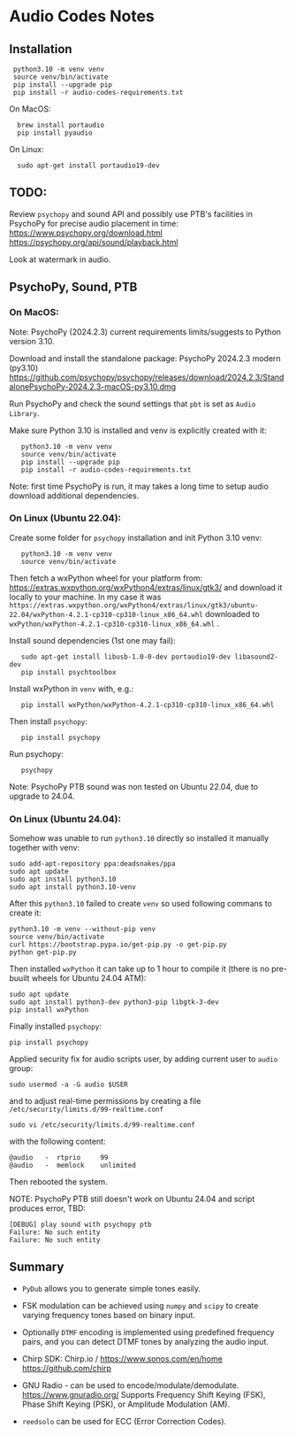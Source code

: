# Audio Codes Notes

## Installation

```
 python3.10 -m venv venv
 source venv/bin/activate
 pip install --upgrade pip
 pip install -r audio-codes-requirements.txt
```

 On MacOS:
```
  brew install portaudio
  pip install pyaudio
```

 On Linux:
```
  sudo apt-get install portaudio19-dev
```

## TODO:

 Review `psychopy` and sound API and possibly use PTB's
 facilities in PsychoPy for precise audio placement in time:
   https://www.psychopy.org/download.html
   https://psychopy.org/api/sound/playback.html

 Look at watermark in audio.

## PsychoPy, Sound, PTB

### On MacOS:

Note: PsychoPy (2024.2.3) current requirements limits/suggests
      to Python version 3.10.

Download and install the standalone package:
PsychoPy 2024.2.3 modern (py3.10)
https://github.com/psychopy/psychopy/releases/download/2024.2.3/StandalonePsychoPy-2024.2.3-macOS-py3.10.dmg

Run PsychoPy and check the sound settings that `pbt` is
set as `Audio Library`.

Make sure Python 3.10 is installed and venv is explicitly created with it:
```
   python3.10 -m venv venv
   source venv/bin/activate
   pip install --upgrade pip
   pip install -r audio-codes-requirements.txt
```

Note: first time PsychoPy is run, it may takes a long time to setup audio
       download additional dependencies.

### On Linux (Ubuntu 22.04):

Create some folder for `psychopy` installation and init Python 3.10 venv:
```
   python3.10 -m venv venv
   source venv/bin/activate
```
Then fetch a wxPython wheel for your platform from:
https://extras.wxpython.org/wxPython4/extras/linux/gtk3/ and
download it locally to your machine.
In my case it was `https://extras.wxpython.org/wxPython4/extras/linux/gtk3/ubuntu-22.04/wxPython-4.2.1-cp310-cp310-linux_x86_64.whl`
downloaded to `wxPython/wxPython-4.2.1-cp310-cp310-linux_x86_64.whl` .

Install sound dependencies (1st one may fail):
```
   sudo apt-get install libusb-1.0-0-dev portaudio19-dev libasound2-dev
   pip install psychtoolbox
```

Install wxPython in `venv` with, e.g.:
```
   pip install wxPython/wxPython-4.2.1-cp310-cp310-linux_x86_64.whl
```

Then install `psychopy`:
```
   pip install psychopy
```

Run psychopy:
```
   psychopy
```

Note: PsychoPy PTB sound was non tested on Ubuntu 22.04, due to upgrade to 24.04.

### On Linux (Ubuntu 24.04):

Somehow was unable to run `python3.10` directly so installed it manually together with venv:

```
sudo add-apt-repository ppa:deadsnakes/ppa
sudo apt update
sudo apt install python3.10
sudo apt install python3.10-venv
```

After this `python3.10` failed to create `venv` so used following commans to create it:

```
python3.10 -m venv --without-pip venv
source venv/bin/activate
curl https://bootstrap.pypa.io/get-pip.py -o get-pip.py
python get-pip.py
```

Then installed `wxPython` it can take up to 1 hour to compile it (there is no pre-buuilt wheels for Ubuntu 24.04 ATM):

```
sudo apt update
sudo apt install python3-dev python3-pip libgtk-3-dev
pip install wxPython
```

Finally installed `psychopy`:

```
pip install psychopy
```

Applied security fix for audio scripts user, by adding current user to `audio` group:

```
sudo usermod -a -G audio $USER
```

and to adjust real-time permissions by creating a file `/etc/security/limits.d/99-realtime.conf` 

```
sudo vi /etc/security/limits.d/99-realtime.conf
```

with the following content:

```
@audio   -  rtprio     99
@audio   -  memlock    unlimited
```

Then rebooted the system.

NOTE: PsychoPy PTB still doesn't work on Ubuntu 24.04 and script produces error, TBD:

```
[DEBUG] play sound with psychopy ptb
Failure: No such entity
Failure: No such entity
```


## Summary
  - `PyDub` allows you to generate simple tones easily.
  -  FSK modulation can be achieved using `numpy` and
  `scipy` to create varying frequency tones based on
  binary input.
  - Optionally `DTMF` encoding is implemented using
  predefined frequency pairs, and you can detect
  DTMF tones by analyzing the audio input.

  - Chirp SDK:
    Chirp.io / https://www.sonos.com/en/home
    https://github.com/chirp

  - GNU Radio - can be used to encode/modulate/demodulate.
    https://www.gnuradio.org/
    Supports Frequency Shift Keying (FSK),
    Phase Shift Keying (PSK), or Amplitude Modulation (AM).

  - `reedsolo` can be used for ECC (Error Correction Codes).

